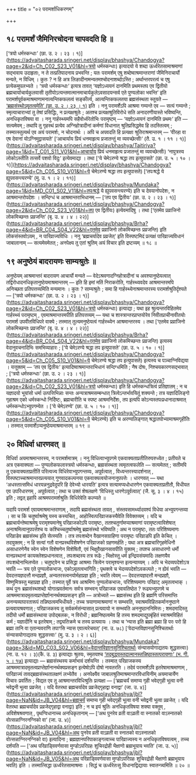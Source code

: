 +++
title = "०२ परामर्शाधिकरणम्"

+++

## १८ परामर्शं जैमिनिरचोदना चापवदति हि ॥

[‘त्रयो धर्मस्कन्धाः’ (छा. उ. २ । २३ । १)](https://advaitasharada.sringeri.net/display/bhashya/Chandogya?page=2&id=Ch_C02_S23_V01&hl=त्रयो धर्मस्कन्धाः) इत्यादयो ये शब्दा ऊर्ध्वरेतसामाश्रमाणां सद्भावाय उदाहृताः, न ते तत्प्रतिपादनाय प्रभवन्ति ; यतः परामर्शम् एषु शब्देष्वाश्रमान्तराणां जैमिनिराचार्यो मन्यते, न विधिम् । कुतः ? न हि अत्र लिङादीनामन्यतमश्चोदनाशब्दोऽस्ति ; अर्थान्तरपरत्वं च एषु प्रत्येकमुपलभ्यते । ‘त्रयो धर्मस्कन्धाः’ इत्यत्र तावत् ‘यज्ञोऽध्ययनं दानमिति प्रथमस्तप एव द्वितीयो ब्रह्मचार्याचार्यकुलवासी तृतीयोऽत्यन्तमात्मानमाचार्यकुलेऽवसादयन्सर्व एते पुण्यलोका भवन्ति’ इति परामर्शपूर्वकमाश्रमाणामनात्यन्तिकफलत्वं सङ्कीर्त्य, आत्यन्तिकफलतया ब्रह्मसंस्थता स्तूयते — [‘ब्रह्मसंस्थोऽमृतत्वमेति’ (छा. उ. २ । २३ । १)](https://advaitasharada.sringeri.net/display/bhashya/Chandogya?page=2&id=Ch_C02_S23_V01&hl=ब्रह्मसंस्थोऽमृतत्वमेति) इति । ननु परामर्शेऽपि आश्रमा गम्यन्ते एव — सत्यं गम्यन्ते ; स्मृत्याचाराभ्यां तु तेषां प्रसिद्धिः, न प्रत्यक्षश्रुतेः ; अतश्च प्रत्यक्षश्रुतिविरोधे सति अनादरणीयास्ते भविष्यन्ति, अनधिकृतविषया वा । ननु गार्हस्थ्यमपि सहैवोर्ध्वरेतोभिः परामृष्टम् — ‘यज्ञोऽध्ययनं दानमिति प्रथमः’ इति — सत्यमेवम् ; तथापि तु गृहस्थं प्रत्येव अग्निहोत्रादीनां कर्मणां विधानात् श्रुतिप्रसिद्धमेव हि तदस्तित्वम् ; तस्मात्स्तुत्यर्थ एव अयं परामर्शः, न चोदनार्थः । अपि च अपवदति हि प्रत्यक्षा श्रुतिराश्रमान्तरम् — ‘वीरहा वा एष देवानां योऽग्निमुद्वासयते’ [‘आचार्याय प्रियं धनमाहृत्य प्रजातन्तुं मा व्यवच्छेत्सीः’ (तै. उ. १ । ११ । १)](https://advaitasharada.sringeri.net/display/bhashya/Taitiriya?page=1&id=T_C01_S11_V01&hl=आचार्याय प्रियं धनमाहृत्य प्रजातन्तुं मा व्यवच्छेत्सीः) ‘नापुत्रस्य लोकोऽस्तीति तत्सर्वे पशवो विदुः’ इत्येवमाद्या । तथा [‘ये चेमेऽरण्ये श्रद्धा तप इत्युपासते’ (छा. उ. ५ । १० । १)](https://advaitasharada.sringeri.net/display/bhashya/Chandogya?page=5&id=Ch_C05_S10_V01&hl=ये चेमेऽरण्ये श्रद्धा तप इत्युपासते) [‘तपःश्रद्धे ये ह्युपवसन्त्यरण्ये’ (मु. उ. १ । २ । ११)](https://advaitasharada.sringeri.net/display/bhashya/Mundaka?page=1&id=MD_C01_S02_V11&hl=तपःश्रद्धे ये ह्युपवसन्त्यरण्ये) इति च देवयानोपदेशः, न आश्रमान्तरोपदेशः । सन्दिग्धं च आश्रमान्तराभिधानम् — [‘तप एव द्वितीयः’ (छा. उ. २ । २३ । १)](https://advaitasharada.sringeri.net/display/bhashya/Chandogya?page=2&id=Ch_C02_S23_V01&hl=तप एव द्वितीयः) इत्येवमादिषु । तथा [‘एतमेव प्रव्राजिनो लोकमिच्छन्तः प्रव्रजन्ति’ (बृ. उ. ४ । ४ । २२)](https://advaitasharada.sringeri.net/display/bhashya/Brha?page=4&id=BR_C04_S04_V22&hl=एतमेव प्रव्राजिनो लोकमिच्छन्तः प्रव्रजन्ति) इति लोकसंस्तवोऽयम् , न पारिव्राज्यविधिः । ननु ‘ब्रह्मचर्यादेव प्रव्रजेत्’ इति विस्पष्टमिदं प्रत्यक्षं पारिव्राज्यविधानं जाबालानाम् — सत्यमेवमेतत् ; अनपेक्ष्य तु एतां श्रुतिम् अयं विचार इति द्रष्टव्यम् ॥ १८ ॥

## १९ अनुष्ठेयं बादरायणः साम्यश्रुतेः ॥

अनुष्ठेयम् आश्रमान्तरं बादरायण आचार्यो मन्यते — वेदेऽश्रवणादग्निहोत्रादीनां च अवश्यानुष्ठेयत्वात् तद्विरोधादनधिकृतानुष्ठेयमाश्रमान्तरम् — इति हि इमां मतिं निराकरोति, गार्हस्थ्यवदेव आश्रमान्तरमपि अनिच्छता प्रतिपत्तव्यमिति मन्यमानः । कुतः ? साम्यश्रुतेः ; समा हि गार्हस्थ्येनाश्रमान्तरस्य परामर्शश्रुतिर्दृश्यते — [‘त्रयो धर्मस्कन्धाः’ (छा. उ. २ । २३ । १)](https://advaitasharada.sringeri.net/display/bhashya/Chandogya?page=2&id=Ch_C02_S23_V01&hl=त्रयो धर्मस्कन्धाः) इत्याद्या ; यथा इह श्रुत्यन्तरविहितमेव गार्हस्थ्यं परामृष्टम् , एवमाश्रमान्तरमपीति प्रतिपत्तव्यम् — यथा च शास्त्रान्तरप्राप्तयोरेव निवीतप्राचीनावीतयोः परामर्श उपवीतविधिपरे वाक्ये ; तस्मात् तुल्यमनुष्ठेयत्वं गार्हस्थ्येन आश्रमान्तरस्य । तथा [‘एतमेव प्रव्राजिनो लोकमिच्छन्तः प्रव्रजन्ति’ (बृ. उ. ४ । ४ । २२)](https://advaitasharada.sringeri.net/display/bhashya/Brha?page=4&id=BR_C04_S04_V22&hl=एतमेव प्रव्राजिनो लोकमिच्छन्तः प्रव्रजन्ति) इत्यस्य वेदानुवचनादिभिः समभिव्याहारः ; [‘ये चेमेऽरण्ये श्रद्धा तप इत्युपासते’ (छा. उ. ५ । १० । १)](https://advaitasharada.sringeri.net/display/bhashya/Chandogya?page=5&id=Ch_C05_S10_V01&hl=ये चेमेऽरण्ये श्रद्धा तप इत्युपासते) इत्यस्य च पञ्चाग्निविद्यया । यत्तूक्तम् — ‘तप एव द्वितीयः’ इत्यादिष्वाश्रमान्तराभिधानं सन्दिग्धमिति ; नैष दोषः, निश्चयकारणसद्भावात् ; [‘त्रयो धर्मस्कन्धाः’ (छा. उ. २ । २३ । १)](https://advaitasharada.sringeri.net/display/bhashya/Chandogya?page=2&id=Ch_C02_S23_V01&hl=त्रयो धर्मस्कन्धाः) इति हि धर्मस्कन्धत्रित्वं प्रतिज्ञातम् ; न च यज्ञादयो भूयांसो धर्मा उत्पत्तिभिन्नाः सन्तः अन्यत्राश्रमसम्बन्धात् त्रित्वेऽन्तर्भावयितुं शक्यन्ते ; तत्र यज्ञादिलिङ्गो गृहाश्रम एको धर्मस्कन्धो निर्दिष्टः, ब्रह्मचारीति च स्पष्ट आश्रमनिर्देशः, तप इत्यपि कोऽन्यस्तपःप्रधानादाश्रमात् धर्मस्कन्धोऽभ्युपगम्येत । [‘ये चेमेऽरण्ये’ (छा. उ. ५ । १० । १)](https://advaitasharada.sringeri.net/display/bhashya/Chandogya?page=5&id=Ch_C05_S10_V01&hl=ये चेमेऽरण्ये) इति च अरण्यलिङ्गात् श्रद्धातपोभ्यामाश्रमगृहीतिः । तस्मात् परमार्शेऽप्यनुष्ठेयमाश्रमान्तरम् ॥ १९ ॥

## २० विधिर्वा धारणवत् ॥

विधिर्वा अयमाश्रमान्तरस्य, न परामर्शमात्रम् । ननु विधित्वाभ्युपगमे एकवाक्यताप्रतीतिरुपरुध्येत ; प्रतीयते च अत्र एकवाक्यता — पुण्यलोकफलास्त्रयो धर्मस्कन्धाः, ब्रह्मसंस्थता त्वमृतत्वफलेति — सत्यमेतत् ; सतीमपि तु एकवाक्यताप्रतीतिं परित्यज्य विधिरेवाभ्युपगन्तव्यः, अपूर्वत्वात् , विध्यन्तरस्यादर्शनात् , विस्पष्टाच्चाश्रमान्तरप्रत्ययात् गुणवादकल्पनया एकवाक्यत्वयोजनानुपपत्तेः । धारणवत् — यथा ‘अधस्तात्समिधं धारयन्ननुद्रवेदुपरि हि देवेभ्यो धारयति’ इत्यत्र सत्यामप्यधोधारणेन एकवाक्यताप्रतीतौ, विधीयत एव उपरिधारणम् , अपूर्वत्वात् ; तथा च उक्तं शेषलक्षणे ‘विधिस्तु धारणेऽपूर्वत्वात्’ (जै. सू. ३ । ४ । १५) इति ; तद्वत् इहापि आश्रमपरामर्शश्रुतिः विधिरेवेति कल्प्यते ॥

यदापि परामर्श एवायमाश्रमान्तराणाम् , तदापि ब्रह्मसंस्थता तावत् , संस्तवसामर्थ्यादवश्यं विधेया अभ्युपगन्तव्या । सा च किं चतुर्ष्वाश्रमेषु यस्य कस्यचित् , आहोस्वित्परिव्राजकस्यैवेति विवेक्तव्यम् । यदि च ब्रह्मचार्यन्तेष्वाश्रमेषु परामृश्यमानेषु परिव्राजकोऽपि परामृष्टः, ततश्चतुर्णामप्याश्रमाणां परामृष्टत्वाविशेषात् अनाश्रमित्वानुपपत्तेश्च यः कश्चिच्चतुर्ष्वाश्रमेषु ब्रह्मसंस्थो भविष्यति ; अथ न परामृष्टः, ततः परिशिष्यमाणः परिव्राडेव ब्रह्मसंस्थ इति सेत्स्यति । तत्र तपःशब्देन वैखानसग्राहिणा परामृष्टः परिव्राडपि इति केचित् । तदयुक्तम् ; न हि सत्यां गतौ वानप्रस्थविशेषणेन परिव्राजको ग्रहणमर्हति ; यथा अत्र ब्रह्मचारिगृहमेधिनौ असाधारणेनैव स्वेन स्वेन विशेषणेन विशेषितौ, एवं भिक्षुवैखानसावपीति युक्तम् ; तपश्च असाधारणो धर्मो वानप्रस्थानां कायक्लेशप्रधानत्वात् , तपःशब्दस्य तत्र रूढेः ; भिक्षोस्तु धर्म इन्द्रियसंयमादिः लक्षणयैव तपःशब्देनाभिलप्येत । चतुष्ट्वेन च प्रसिद्धा आश्रमाः त्रित्वेन परामृश्यन्त इत्यन्याय्यम् । अपि च भेदव्यपदेशोऽत्र भवति — त्रय एते पुण्यलोकभाजः, एकोऽमृतत्वभागिति ; पृथक्त्वे च भेदव्यपदेशोऽवकल्पते ; न ह्येवं भवति — देवदत्तयज्ञदत्तौ मन्दप्रज्ञौ, अन्यतरस्त्वनयोर्महाप्रज्ञ इति ; भवति त्वेवम् — देवदत्तयज्ञदत्तौ मन्दप्रज्ञौ, विष्णुमित्रस्तु महाप्रज्ञ इति ; तस्मात् पूर्वे त्रय आश्रमिणः पुण्यलोकभाजः, परिशिष्यमाणः परिव्राट् अमृतत्वभाक् । कथं पुनः ब्रह्मसंस्थशब्दो योगात्प्रवर्तमानः सर्वत्र सम्भवन् परिव्राजक एवावतिष्ठेत ? रूढ्यभ्युपगमे च आश्रममात्रादमृतत्वप्राप्तेर्ज्ञानानर्थक्यप्रसङ्ग इति — अत्रोच्यते — ब्रह्मसंस्थ इति हि ब्रह्मणि परिसमाप्तिः अनन्यव्यापारतारूपं तन्निष्ठत्वमभिधीयते ; तच्च त्रयाणामाश्रमाणां न सम्भवति, स्वाश्रमविहितकर्माननुष्ठाने प्रत्यवायश्रवणात् ; परिव्राजकस्य तु सर्वकर्मसंन्यासात् प्रत्यवायो न सम्भवति अननुष्ठाननिमित्तः ; शमदमादिस्तु तदीयो धर्मो ब्रह्मसंस्थाया उपोद्बलकः, न विरोधी ; ब्रह्मनिष्ठत्वमेव हि तस्य शमदमाद्युपबृंहितं स्वाश्रमविहितं कर्म ; यज्ञादीनि च इतरेषाम् ; तद्व्यतिक्रमे च तस्य प्रत्यवायः । तथा च ‘न्यास इति ब्रह्मा ब्रह्मा हि परः परो हि ब्रह्मा तानि वा एतान्यवराणि तपाꣳसि न्यास एवात्यरेचयत्’ (ना. उ. ७८) [‘वेदान्तविज्ञानसुनिश्चितार्थाः संन्यासयोगाद्यतयः शुद्धसत्त्वाः’ (मु. उ. ३ । २ । ६)](https://advaitasharada.sringeri.net/display/bhashya/Mundaka?page=3&id=MD_C03_S02_V06&hl=वेदान्तविज्ञानसुनिश्चितार्थाः संन्यासयोगाद्यतयः शुद्धसत्त्वाः)(ना. उ. १२ । ३)(कै. उ. ३) इत्याद्याः श्रुतयः, स्मृतयश्च [‘तद्बुद्धयस्तदात्मानस्तन्निष्ठास्तत्परायणाः’ (भ. गी. ५ । १७)](https://advaitasharada.sringeri.net/display/bhashya/Gita?page=5&id=BG_C05_V17&hl=तद्बुद्धयस्तदात्मानस्तन्निष्ठास्तत्परायणाः) इत्याद्याः — ब्रह्मसंस्थस्य कर्माभावं दर्शयन्ति । तस्मात् परिव्राजकस्य आश्रममात्रादमृतत्वप्राप्तेर्ज्ञानानर्थक्यप्रसङ्ग इत्येषोऽपि दोषो नावतरति । तदेवं परामर्शेऽपि इतरेषामाश्रमाणाम् , पारिव्राज्यं तावद्ब्रह्मसंस्थतालक्षणं लभ्येतैव । अनपेक्ष्यैव जाबालश्रुतिमाश्रमान्तरविधायिनीम् अयमाचार्येण विचारः प्रवर्तितः ; विद्यत एव तु आश्रमान्तरविधिश्रुतिः प्रत्यक्षा — [‘ब्रह्मचर्यं समाप्य गृही भवेद्गृही भूत्वा वनी भवेद्वनी भूत्वा प्रव्रजेत् । यदि वेतरथा ब्रह्मचर्यादेव प्रव्रजेद्गृहाद्वा वनाद्वा’ (जा. उ. ४)](https://advaitasharada.sringeri.net/display/bhashya/jbl?page=NaN&id=JB_V04&hl=ब्रह्मचर्यं समाप्य गृही भवेद्गृही भूत्वा वनी भवेद्वनी भूत्वा प्रव्रजेत् । यदि वेतरथा ब्रह्मचर्यादेव प्रव्रजेद्गृहाद्वा वनाद्वा) इति ; न च इयं श्रुतिः अनधिकृतविषया शक्या वक्तुम् , अविशेषश्रवणात् , पृथग्विधानाच्च अनधिकृतानाम् — [‘अथ पुनरेव व्रती वाऽव्रती वा स्नातको वाऽस्नातको वोत्सन्नाग्निरनग्निको वा’ (जा. उ. ४)](https://advaitasharada.sringeri.net/display/bhashya/jbl?page=NaN&id=JB_V04&hl=अथ पुनरेव व्रती वाऽव्रती वा स्नातको वाऽस्नातको वोत्सन्नाग्निरनग्निको वा) इत्यादिना ; ब्रह्मज्ञानपरिपाकाङ्गत्वाच्च पारिव्राज्यस्य न अनधिकृतविषयत्वम् , तच्च दर्शयति — [‘अथ परिव्राड्विवर्णवासा मुण्डोऽपरिग्रहः शुचिरद्रोही भैक्षाणो ब्रह्मभूयाय भवति’ (जा. उ. ५)](https://advaitasharada.sringeri.net/display/bhashya/jbl?page=NaN&id=JB_V05&hl=अथ परिव्राड्विवर्णवासा मुण्डोऽपरिग्रहः शुचिरद्रोही भैक्षाणो ब्रह्मभूयाय भवति) इति । तस्मात्सिद्धा ऊर्ध्वरेतसामाश्रमाः । सिद्धं च ऊर्ध्वरेतःसु विधानाद्विद्यायाः स्वातन्त्र्यमिति ॥ २० ॥
